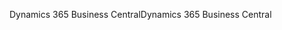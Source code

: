 <span data-ttu-id="3a1be-101">Dynamics 365 Business Central</span><span class="sxs-lookup"><span data-stu-id="3a1be-101">Dynamics 365 Business Central</span></span>
